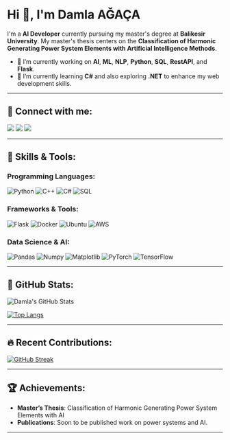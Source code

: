 # Hi 👋, I'm Damla AĞAÇA

I'm a **AI Developer** currently pursuing my master's degree at **Balikesir University**. My master's thesis centers on the **Classification of Harmonic Generating Power System Elements with Artificial Intelligence Methods**.

- 🔭 I’m currently working on **AI**, **ML**, **NLP**, **Python**, **SQL**, **RestAPI**, and **Flask**.
- 🌱 I’m currently learning **C#** and also exploring **.NET** to enhance my web development skills.

---

## 🔗 Connect with me:

<p align="left">
<a href="https://www.kaggle.com/dagaca" target="_blank"><img src="https://img.shields.io/badge/Kaggle-20BEFF?style=for-the-badge&logo=Kaggle&logoColor=white"/></a>
<a href="mailto:dagacaa@gmail.com" target="_blank"><img src="https://img.shields.io/badge/Gmail-D14836?style=for-the-badge&logo=gmail&logoColor=white"/></a>
<a href="https://www.linkedin.com/in/damlaagaca/" target="_blank"><img src="https://img.shields.io/badge/LinkedIn-0077B5?style=for-the-badge&logo=linkedin&logoColor=white"/></a>
</p>

---

## 💼 Skills & Tools:

### Programming Languages:
![Python](https://img.shields.io/badge/Python-3776AB?style=for-the-badge&logo=python&logoColor=white)
![C++](https://img.shields.io/badge/C++-00599C?style=for-the-badge&logo=cplusplus&logoColor=white)
![C#](https://img.shields.io/badge/C%23-239120?style=for-the-badge&logo=csharp&logoColor=white)
![SQL](https://img.shields.io/badge/SQL-00599C?style=for-the-badge&logo=MicrosoftSQLServer&logoColor=white)

### Frameworks & Tools:
![Flask](https://img.shields.io/badge/Flask-000000?style=for-the-badge&logo=flask&logoColor=white)
![Docker](https://img.shields.io/badge/Docker-2496ED?style=for-the-badge&logo=docker&logoColor=white)
![Ubuntu](https://img.shields.io/badge/Ubuntu-E95420?style=for-the-badge&logo=ubuntu&logoColor=white)
![AWS](https://img.shields.io/badge/AWS-FF9900?style=for-the-badge&logo=amazonaws&logoColor=white)

### Data Science & AI:
![Pandas](https://img.shields.io/badge/Pandas-150458?style=for-the-badge&logo=pandas&logoColor=white)
![Numpy](https://img.shields.io/badge/Numpy-013243?style=for-the-badge&logo=numpy&logoColor=white)
![Matplotlib](https://img.shields.io/badge/Matplotlib-007ACC?style=for-the-badge&logo=matplotlib&logoColor=white)
![PyTorch](https://img.shields.io/badge/PyTorch-EE4C2C?style=for-the-badge&logo=pytorch&logoColor=white)
![TensorFlow](https://img.shields.io/badge/TensorFlow-FF6F00?style=for-the-badge&logo=tensorflow&logoColor=white)

---

## 🧠 GitHub Stats:

![Damla's GitHub Stats](https://github-readme-stats.vercel.app/api?username=damlaagaca&show_icons=true&theme=radical)

[![Top Langs](https://github-readme-stats.vercel.app/api/top-langs/?username=damlaagaca&layout=compact&theme=radical)](https://github.com/damlaagaca/github-readme-stats)

---

## 🔥 Recent Contributions:

[![GitHub Streak](https://github-readme-streak-stats.herokuapp.com/?user=dagaca&theme=radical)](https://git.io/streak-stats)

---

## 🏆 Achievements:

- **Master’s Thesis**: Classification of Harmonic Generating Power System Elements with AI
- **Publications**: Soon to be published work on power systems and AI.

---
